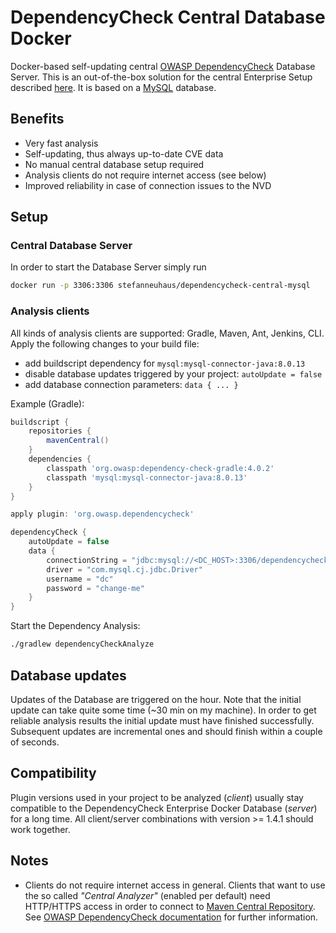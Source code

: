 # DependencyCheck Central Database Docker

Docker-based self-updating central [OWASP DependencyCheck](https://www.owasp.org/index.php/OWASP_Dependency_Check) Database Server.
This is an out-of-the-box solution for the central Enterprise Setup described [here](https://jeremylong.github.io/DependencyCheck/data/database.html). It is based on a [MySQL](https://hub.docker.com/_/mysql/) database.

## Benefits
- Very fast analysis
- Self-updating, thus always up-to-date CVE data
- No manual central database setup required
- Analysis clients do not require internet access (see below)
- Improved reliability in case of connection issues to the NVD


## Setup

### Central Database Server

In order to start the Database Server simply run
```bash
docker run -p 3306:3306 stefanneuhaus/dependencycheck-central-mysql
```

### Analysis clients

All kinds of analysis clients are supported: Gradle, Maven, Ant, Jenkins, CLI. Apply the following changes to your build file:
- add buildscript dependency for `mysql:mysql-connector-java:8.0.13`
- disable database updates triggered by your project: `autoUpdate = false`
- add database connection parameters: `data { ... }`

Example (Gradle):
```groovy
buildscript {
    repositories {
        mavenCentral()
    }
    dependencies {
        classpath 'org.owasp:dependency-check-gradle:4.0.2'
        classpath 'mysql:mysql-connector-java:8.0.13'
    }
}

apply plugin: 'org.owasp.dependencycheck'

dependencyCheck {
    autoUpdate = false
    data {
        connectionString = "jdbc:mysql://<DC_HOST>:3306/dependencycheck?useSSL=false&allowPublicKeyRetrieval=true"
        driver = "com.mysql.cj.jdbc.Driver"
        username = "dc"
        password = "change-me"
    }
}
```

Start the Dependency Analysis:
```bash
./gradlew dependencyCheckAnalyze
```


## Database updates

Updates of the Database are triggered on the hour. Note that the initial update can take quite some time (~30 min on my machine). In order to get reliable analysis results the initial update must have finished successfully. Subsequent updates are incremental ones and should finish within a couple of seconds.


## Compatibility

Plugin versions used in your project to be analyzed (_client_) usually stay compatible to the DependencyCheck Enterprise Docker Database (_server_) for a long time. All client/server combinations with version >= 1.4.1 should work together.


## Notes

- Clients do not require internet access in general. Clients that want to use the so called _"Central Analyzer"_ (enabled per default) need HTTP/HTTPS access in order to connect to [Maven Central Repository](https://search.maven.org/). See [OWASP DependencyCheck documentation](https://jeremylong.github.io/DependencyCheck/data/index.html#Downloading_Additional_Information) for further information.
